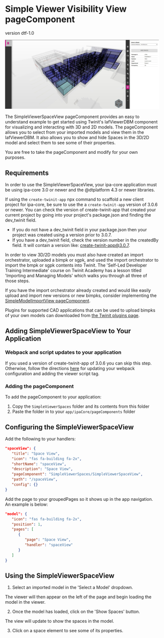 # Simple Viewer Visibility View pageComponent
version dtf-1.0

![SimpleViewerSpaceView image](./img/pageComponent.jpg)

The SimpleViewerSpaceView pageComponent provides an easy to understand example to get started  using Twinit's IafViewerDBM component for visualizing and interacting with 3D and 2D models. The pageComponent allows you to select from your imported models and view them in the IafViewerDBM. It also allows you to show and hide Spaces in the 3D/2D model and select them to see some of their properties.

You are free to take the pageComponent and modify for your own purposes.

## Requirements

In order to use the SimpleViewerSpaceView, your ipa-core application must be using ipa-core 3.0 or newer and the @dtplatform 4.3 or newer libraries.

If using the ```create-twinit-app``` npx command to scaffold a new client project for ipa-core, be sure to use the a ```create-twinit-app``` version of 3.0.6 or newer. You can check the version of create-twinit-app that created your current project by going into your project's package.json and finding the dev_twinit field.

* If you do not have a dev_twinit field in your package.json then your project was created using a version prior to 3.0.7.
* If you have a dev_twinit field, check the version number in the createdBy field. It will contain a version like: create-twinit-app@3.0.7.

In order to view 3D/2D models you must also have created an import orchestrator, uploaded a bimpk or sgpk, and used the import orchestrator to import the bmpk or sgpk contents into Twinit. The 'Self-Led Developer Training Intermediate' course on Twinit Academy has a lesson titled 'Importing and Managing Models' which walks you through all three of those steps.

If you have the import orchestrator already created and would like easily upload and import new versions or new bimpks, consider implementing the [SimpleModelImportView pageComponent](https://github.com/Invicara/digitaltwin-factory/tree/master/pageComponents/modelImport).

Plugins for supported CAD applications that can be used to upload bimpks of your own models can downloaded from [the Twinit plugins page](https://apps.invicara.com/ipaplugins/).

## Adding SimpleViewerSpaceView to Your Application

### Webpack and script updates to your application

If you used a version of create-twinit-app of 3.0.6 you can skip this step. Otherwise, follow the directions [here](https://twinit.dev/docs/apis/viewer/IafViewerDBM) for updating your webpack configuration and adding the viewer script tag.

### Adding the pageComponent

To add the pageComponent to your application:

1. Copy the ```SimpleViewerSpaces``` folder and its contents from this folder
2. Paste the folder in to your ```app/ipaCore/pageComponents``` folder

## Configuring the SimpleViewerSpaceView

Add the following to your handlers:

```json
"spaceView": {
   "title": "Space View",
   "icon": "fas fa-building fa-2x",
   "shortName": "spaceView",
   "description": "Space View",
   "pageComponent": "SimpleViewerSpaces/SimpleViewerSpaceView",
   "path": "/spaceView",
   "config": {}
}
```

Add the page to your groupedPages so it shows up in the app navigation. An example is below:

```json
"model": {
   "icon": "fas fa-building fa-2x",
   "position": 1,
   "pages": [
      {
         "page": "Space View",
         "handler": "spaceView"
      }
   ]
}
```

## Using the SimpleViewerSpaceView

1. Select an imported model in the 'Select a Model' dropdown.

The viewer will then appear on the left of the page and begin loading the model in the viewer.

2. Once the model has loaded, click on the 'Show Spaces' button.

The view will update to show the spaces in the model.

3. Click on a space element to see some of its properties.